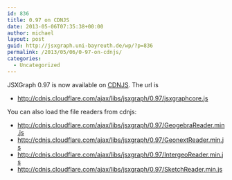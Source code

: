 ```yaml
---
id: 836
title: 0.97 on CDNJS
date: 2013-05-06T07:35:38+00:00
author: michael
layout: post
guid: http://jsxgraph.uni-bayreuth.de/wp/?p=836
permalink: /2013/05/06/0-97-on-cdnjs/
categories:
  - Uncategorized
---
```

JSXGraph 0.97 is now available on [CDNJS](http://cdnjs.com/ "CDNJS"). The url is

* <http://cdnjs.cloudflare.com/ajax/libs/jsxgraph/0.97/jsxgraphcore.js>

You can also load the file readers from cdnjs:

*  <http://cdnjs.cloudflare.com/ajax/libs/jsxgraph/0.97/GeogebraReader.min.js>
*  <http://cdnjs.cloudflare.com/ajax/libs/jsxgraph/0.97/GeonextReader.min.js>
*  <http://cdnjs.cloudflare.com/ajax/libs/jsxgraph/0.97/IntergeoReader.min.js>
*  <http://cdnjs.cloudflare.com/ajax/libs/jsxgraph/0.97/SketchReader.min.js>
